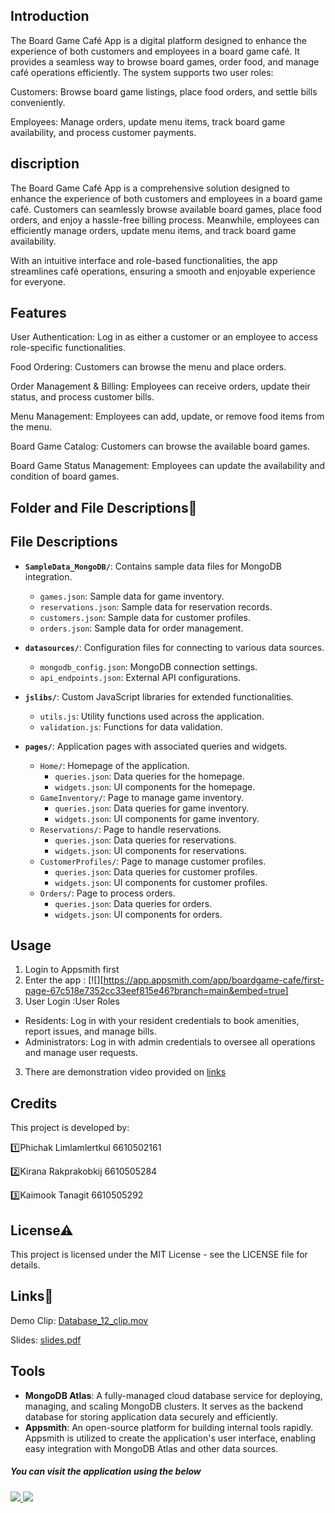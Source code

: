 ## Introduction
The Board Game Café App is a digital platform designed to enhance the experience of both customers and employees in a board game café. It provides a seamless way to browse board games, order food, and manage café operations efficiently. The system supports two user roles:

Customers: Browse board game listings, place food orders, and settle bills conveniently.

Employees: Manage orders, update menu items, track board game availability, and process customer payments.

## discription

The Board Game Café App is a comprehensive solution designed to enhance the experience of both customers and employees in a board game café. Customers can seamlessly browse available board games, place food orders, and enjoy a hassle-free billing process. Meanwhile, employees can efficiently manage orders, update menu items, and track board game availability.

With an intuitive interface and role-based functionalities, the app streamlines café operations, ensuring a smooth and enjoyable experience for everyone.

## Features

User Authentication: Log in as either a customer or an employee to access role-specific functionalities.

Food Ordering: Customers can browse the menu and place orders.

Order Management & Billing: Employees can receive orders, update their status, and process customer bills.

Menu Management: Employees can add, update, or remove food items from the menu.

Board Game Catalog: Customers can browse the available board games.

Board Game Status Management: Employees can update the availability and condition of board games.

## Folder and File Descriptions📂 

## File Descriptions

- **`SampleData_MongoDB/`**: Contains sample data files for MongoDB integration.
  - `games.json`: Sample data for game inventory.
  - `reservations.json`: Sample data for reservation records.
  - `customers.json`: Sample data for customer profiles.
  - `orders.json`: Sample data for order management.

- **`datasources/`**: Configuration files for connecting to various data sources.
  - `mongodb_config.json`: MongoDB connection settings.
  - `api_endpoints.json`: External API configurations.

- **`jslibs/`**: Custom JavaScript libraries for extended functionalities.
  - `utils.js`: Utility functions used across the application.
  - `validation.js`: Functions for data validation.

- **`pages/`**: Application pages with associated queries and widgets.
  - `Home/`: Homepage of the application.
    - `queries.json`: Data queries for the homepage.
    - `widgets.json`: UI components for the homepage.
  - `GameInventory/`: Page to manage game inventory.
    - `queries.json`: Data queries for game inventory.
    - `widgets.json`: UI components for game inventory.
  - `Reservations/`: Page to handle reservations.
    - `queries.json`: Data queries for reservations.
    - `widgets.json`: UI components for reservations.
  - `CustomerProfiles/`: Page to manage customer profiles.
    - `queries.json`: Data queries for customer profiles.
    - `widgets.json`: UI components for customer profiles.
  - `Orders/`: Page to process orders.
    - `queries.json`: Data queries for orders.
    - `widgets.json`: UI components for orders.

## Usage
1. Login to Appsmith first
2. Enter the app : [![][https://app.appsmith.com/app/boardgame-cafe/first-page-67c518e7352cc33eef815e46?branch=main&embed=true]
3. User Login :User Roles
- Residents: Log in with your resident credentials to book amenities, report issues, and manage bills.
- Administrators: Log in with admin credentials to oversee all operations and manage user requests.
3. There are demonstration video provided on [links](#links)

## Credits
This project is developed by:

1️⃣Phichak Limlamlertkul 6610502161

2️⃣Kirana Rakprakobkij 6610505284

3️⃣Kaimook Tanagit 6610505292

## License⚠
This project is licensed under the MIT License - see the LICENSE file for details.

## Links🔗
Demo Clip: [Database_12_clip.mov](https://drive.google.com/file/d/1W6suv2Xci0BXEn5t-F0GbdY1VD3DBG6m/view?usp=drive_link)

Slides: [slides.pdf](https://drive.google.com/file/d/15USXTsj4WWtMqhDAQ5cRG975GW2RxqDX/view?usp=drive_link)

## Tools
- **MongoDB Atlas**: A fully-managed cloud database service for deploying, managing, and scaling MongoDB clusters. It serves as the backend database for storing application data securely and efficiently.
- **Appsmith**: An open-source platform for building internal tools rapidly. Appsmith is utilized to create the application's user interface, enabling easy integration with MongoDB Atlas and other data sources.

##### You can visit the application using the below 

###### [![](https://assets.appsmith.com/git-sync/Buttons.svg) ](https://app.appsmith.com/applications/67c45521e836f11c3fa21a66/pages/67c45521e836f11c3fa21a68) [![](https://assets.appsmith.com/git-sync/Buttons2.svg)](https://app.appsmith.com/applications/67c45521e836f11c3fa21a66/pages/67c45521e836f11c3fa21a68/edit)
